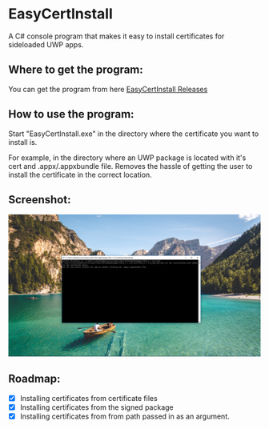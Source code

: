 # EasyCertInstall
A C# console program that makes it easy to install certificates for sideloaded UWP apps.

## Where to get the program:
You can get the program from here [EasyCertInstall Releases](https://github.com/colinkiama/EasyCertInstall/releases)

## How to use the program:
Start "EasyCertInstall.exe" in the directory where the certificate you want to install is.

For example, in the directory where an UWP package is located with it's cert and .appx/.appxbundle file. Removes the hassle of getting the user to install the certificate in the correct location.

## Screenshot:
![Console Outputting status of certification installation](img/easyCertInstallScreenshot.png)

## Roadmap:
- [x] Installing certificates from certificate files
- [x] Installing certificates from the signed package
- [x] Installing certificates from from path passed in as an argument.
